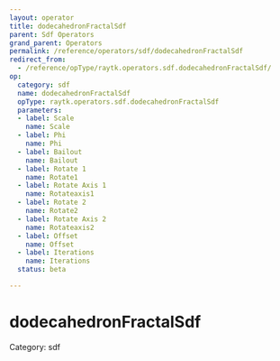 ```yaml
---
layout: operator
title: dodecahedronFractalSdf
parent: Sdf Operators
grand_parent: Operators
permalink: /reference/operators/sdf/dodecahedronFractalSdf
redirect_from:
  - /reference/opType/raytk.operators.sdf.dodecahedronFractalSdf/
op:
  category: sdf
  name: dodecahedronFractalSdf
  opType: raytk.operators.sdf.dodecahedronFractalSdf
  parameters:
  - label: Scale
    name: Scale
  - label: Phi
    name: Phi
  - label: Bailout
    name: Bailout
  - label: Rotate 1
    name: Rotate1
  - label: Rotate Axis 1
    name: Rotateaxis1
  - label: Rotate 2
    name: Rotate2
  - label: Rotate Axis 2
    name: Rotateaxis2
  - label: Offset
    name: Offset
  - label: Iterations
    name: Iterations
  status: beta

---
```


# dodecahedronFractalSdf

Category: sdf


